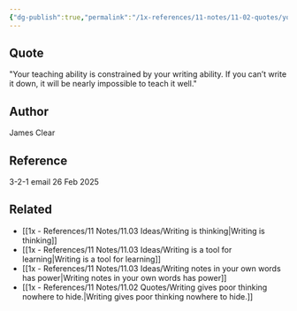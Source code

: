 ```yaml
---
{"dg-publish":true,"permalink":"/1x-references/11-notes/11-02-quotes/your-teaching-ability-is-constrained-by-your-writing-ability-if-you-can-t-write-it-down-it-will-be-nearly-impossible-to-teach-it-well-james-clear/","title":"Your teaching ability is constrained by your writing ability.If you can’t write it down, it will be nearly impossible to teach it well. - James Clear","created":"2025-02-26T12:21:05.982+03:00","updated":"2025-02-26T16:57:32.934+03:00"}
---
```



## Quote
"Your teaching ability is constrained by your writing ability.
If you can’t write it down, it will be nearly impossible to teach it well."

## Author
James Clear

## Reference
3-2-1 email 26 Feb 2025

## Related
- [[1x - References/11 Notes/11.03 Ideas/Writing is thinking\|Writing is thinking]]
- [[1x - References/11 Notes/11.03 Ideas/Writing is a tool for learning\|Writing is a tool for learning]]
- [[1x - References/11 Notes/11.03 Ideas/Writing notes in your own words has power\|Writing notes in your own words has power]]
- [[1x - References/11 Notes/11.02 Quotes/Writing gives poor thinking nowhere to hide.\|Writing gives poor thinking nowhere to hide.]]